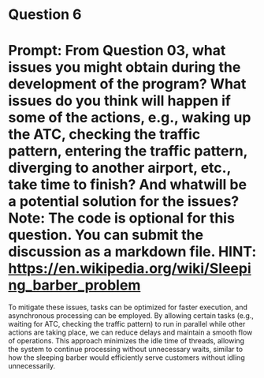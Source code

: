 # Question 6
# Prompt: From Question 03, what issues you might obtain during the development of the program? What issues do you think will happen if some of the actions, e.g., waking up the ATC, checking the traffic pattern, entering the traffic pattern, diverging to another airport, etc., take time to finish? And whatwill be a potential solution for the issues? Note: The code is optional for this question. You can submit the discussion as a markdown file. HINT: https://en.wikipedia.org/wiki/Sleeping_barber_problem

To mitigate these issues, tasks can be optimized for faster execution, and asynchronous processing can be employed. 
By allowing certain tasks (e.g., waiting for ATC, checking the traffic pattern) to run in parallel while other actions 
are taking place, we can reduce delays and maintain a smooth flow of operations. This approach minimizes the idle time 
of threads, allowing the system to continue processing without unnecessary waits, similar to how the sleeping barber 
would efficiently serve customers without idling unnecessarily.